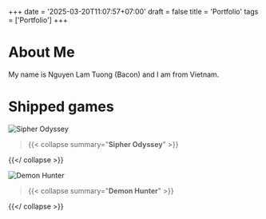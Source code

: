 +++
date = '2025-03-20T11:07:57+07:00'
draft = false
title = 'Portfolio'
tags = ['Portfolio']
+++
# About Me
My name is Nguyen Lam Tuong (Bacon) and I am from Vietnam.

# Shipped games
![Sipher Odyssey](/portfolio/sipher.jpg)
> {{< collapse summary="**Sipher Odyssey**" >}}



{{</ collapse >}}

![Demon Hunter](/portfolio/demonhunter.jpg) 
> {{< collapse summary="**Demon Hunter**" >}}



{{</ collapse >}}